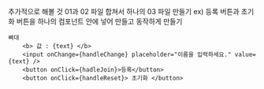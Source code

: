 추가적으로 해볼 것
    01과 02 파일 합쳐서 하나의 03 파일 만들기
    ex) 등록 버튼과 초기화 버튼을 하나의 컴포넌트 안에 넣어 만들고 동작하게 만들기

    뼈대
        <b> 값 : {text} </b>
        <input onChange={handleChange} placeholder="이름을 입력하세요." value={text} />
        <button onClick={hadleJoin}>등록</button>
        <button onClick={handleReset}> 초기화 </button>